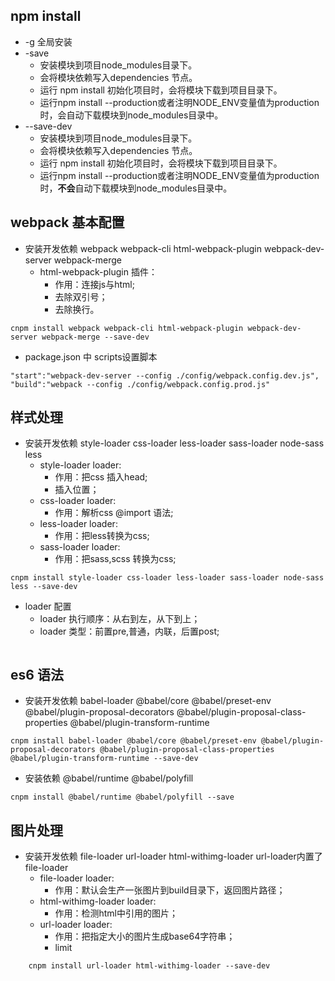 ## npm install
- -g 全局安装
- -save
    - 安装模块到项目node_modules目录下。
    - 会将模块依赖写入dependencies 节点。
    - 运行 npm install 初始化项目时，会将模块下载到项目目录下。
    - 运行npm install --production或者注明NODE_ENV变量值为production时，会自动下载模块到node_modules目录中。
- --save-dev 
    - 安装模块到项目node_modules目录下。
    - 会将模块依赖写入dependencies 节点。
    - 运行 npm install 初始化项目时，会将模块下载到项目目录下。
    - 运行npm install --production或者注明NODE_ENV变量值为production时，**不会**自动下载模块到node_modules目录中。
## webpack 基本配置
- 安装开发依赖 webpack webpack-cli html-webpack-plugin webpack-dev-server webpack-merge
    - html-webpack-plugin 插件：
        - 作用：连接js与html;
        - 去除双引号；
        - 去除换行。
```
cnpm install webpack webpack-cli html-webpack-plugin webpack-dev-server webpack-merge --save-dev

```
- package.json 中 scripts设置脚本
```
"start":"webpack-dev-server --config ./config/webpack.config.dev.js",
"build":"webpack --config ./config/webpack.config.prod.js"
```
## 样式处理
- 安装开发依赖 style-loader css-loader less-loader sass-loader node-sass less
    - style-loader loader:
        - 作用：把css 插入head;
        - 插入位置；
    - css-loader loader:
        - 作用：解析css @import 语法;
    - less-loader loader:
        - 作用：把less转换为css;
    - sass-loader loader:
        - 作用：把sass,scss 转换为css;
```
cnpm install style-loader css-loader less-loader sass-loader node-sass less --save-dev
```
- loader 配置
    - loader 执行顺序：从右到左，从下到上；
    - loader 类型：前置pre,普通，内联，后置post;
```
```
## es6 语法
- 安装开发依赖 babel-loader @babel/core @babel/preset-env @babel/plugin-proposal-decorators @babel/plugin-proposal-class-properties @babel/plugin-transform-runtime
```
cnpm install babel-loader @babel/core @babel/preset-env @babel/plugin-proposal-decorators @babel/plugin-proposal-class-properties @babel/plugin-transform-runtime --save-dev
```
- 安装依赖 @babel/runtime @babel/polyfill
```
cnpm install @babel/runtime @babel/polyfill --save
```
## 图片处理
- 安装开发依赖 file-loader url-loader html-withimg-loader
url-loader内置了file-loader
    - file-loader loader:
        - 作用：默认会生产一张图片到build目录下，返回图片路径；
    - html-withimg-loader loader:
        - 作用：检测html中引用的图片；
    - url-loader loader:
        - 作用：把指定大小的图片生成base64字符串；
        - limit
```
    cnpm install url-loader html-withimg-loader --save-dev
```